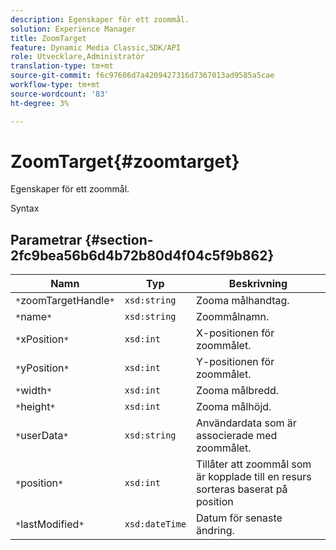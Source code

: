 ```yaml
---
description: Egenskaper för ett zoommål.
solution: Experience Manager
title: ZoomTarget
feature: Dynamic Media Classic,SDK/API
role: Utvecklare,Administratör
translation-type: tm+mt
source-git-commit: f6c97606d7a4209427316d7367013ad9585a5cae
workflow-type: tm+mt
source-wordcount: '83'
ht-degree: 3%

---
```



# ZoomTarget{#zoomtarget}

Egenskaper för ett zoommål.

Syntax

## Parametrar {#section-2fc9bea56b6d4b72b80d4f04c5f9b862}

| Namn | Typ | Beskrivning |
|---|---|---|
| `*`zoomTargetHandle`*` | `xsd:string` | Zooma målhandtag. |
| `*`name`*` | `xsd:string` | Zoommålnamn. |
| `*`xPosition`*` | `xsd:int` | X-positionen för zoommålet. |
| `*`yPosition`*` | `xsd:int` | Y-positionen för zoommålet. |
| `*`width`*` | `xsd:int` | Zooma målbredd. |
| `*`height`*` | `xsd:int` | Zooma målhöjd. |
| `*`userData`*` | `xsd:string` | Användardata som är associerade med zoommålet. |
| `*`position`*` | `xsd:int` | Tillåter att zoommål som är kopplade till en resurs sorteras baserat på position |
| `*`lastModified`*` | `xsd:dateTime` | Datum för senaste ändring. |

